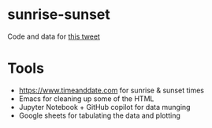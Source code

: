 # sunrise-sunset

Code and data for [this tweet](https://twitter.com/EdwardBanner/status/1643681111384682496)

# Tools

- https://www.timeanddate.com for sunrise & sunset times
- Emacs for cleaning up some of the HTML
- Jupyter Notebook + GitHub copilot for data munging
- Google sheets for tabulating the data and plotting
